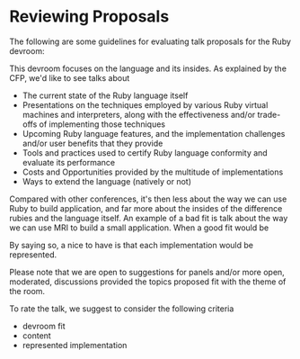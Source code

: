# Reviewing Proposals

The following are some guidelines for evaluating talk proposals for the Ruby devroom:

This devroom focuses on the language and its insides. As explained by the CFP, we'd like to see talks about

* The current state of the Ruby language itself
* Presentations on the techniques employed by various Ruby virtual machines and interpreters, along with the effectiveness and/or trade-offs of implementing those techniques
* Upcoming Ruby language features, and the implementation challenges and/or user benefits that they provide
* Tools and practices used to certify Ruby language conformity and evaluate its performance
* Costs and Opportunities provided by the multitude of implementations
* Ways to extend the language (natively or not)

Compared with other conferences, it's then less about the way we can use Ruby to build application, and far more about the insides of the difference rubies and the language itself. An example of a bad fit is talk about the way we can use MRI to build a small application. When a good fit would be

By saying so, a nice to have is that each implementation would be represented.

Please note that we are open to suggestions for panels and/or more open, moderated, discussions provided the topics proposed fit with the theme of the room.

To rate the talk, we suggest to consider the following criteria

* devroom fit
* content
* represented implementation
